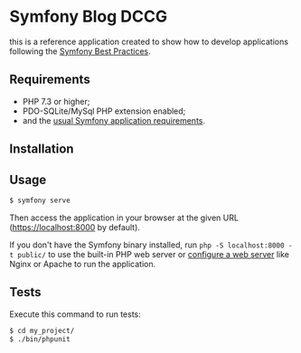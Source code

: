 Symfony Blog DCCG
========================

this is a reference application created to show how
to develop applications following the [Symfony Best Practices][1].

Requirements
------------

  * PHP 7.3 or higher;
  * PDO-SQLite/MySql PHP extension enabled;
  * and the [usual Symfony application requirements][2].

Installation
------------

Usage
-----


```bash
$ symfony serve
```

Then access the application in your browser at the given URL (<https://localhost:8000> by default).

If you don't have the Symfony binary installed, run `php -S localhost:8000 -t public/`
to use the built-in PHP web server or [configure a web server][3] like Nginx or
Apache to run the application.

Tests
-----

Execute this command to run tests:

```bash
$ cd my_project/
$ ./bin/phpunit
```

[1]: https://symfony.com/doc/current/best_practices.html
[2]: https://symfony.com/doc/current/reference/requirements.html
[3]: https://symfony.com/doc/current/cookbook/configuration/web_server_configuration.html
[4]: https://symfony.com/download
